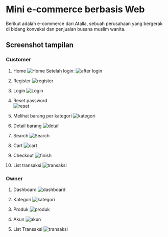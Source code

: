 # Mini e-commerce berbasis Web

Berikut adalah e-commerce dari Atalla, sebuah perusahaan yang bergerak di bidang konveksi dan penjualan busana muslim wanita.

## Screenshot tampilan

### Customer

1. Home
![Home](https://github.com/ariqd/shop/blob/master/screenshot/1-home.png)
Setelah login:
![after login](https://github.com/ariqd/shop/blob/master/screenshot/1-home-after-login.png)

2. Register
![register](https://github.com/ariqd/shop/blob/master/screenshot/2-register.png)

3. Login
![Login](https://github.com/ariqd/shop/blob/master/screenshot/3-login.png)

4. Reset password <br/>
![reset](https://github.com/ariqd/shop/blob/master/screenshot/4-reset.png)

5. Melihat barang per kategori
![kategori](https://github.com/ariqd/shop/blob/master/screenshot/5-kategori.png)

6. Detail barang
![detail](https://github.com/ariqd/shop/blob/master/screenshot/6-detail.png)

7. Search
![Search](https://github.com/ariqd/shop/blob/master/screenshot/7-search.png)

8. Cart
![cart](https://github.com/ariqd/shop/blob/master/screenshot/8-cart.png)

9. Checkout
![finish](https://github.com/ariqd/shop/blob/master/screenshot/9-finish.png)

10. List transaksi
![transaksi](https://github.com/ariqd/shop/blob/master/screenshot/10-transaksi.png)

### Owner

1. Dashboard
![dashboard](https://github.com/ariqd/shop/blob/master/screenshot/11-owner-dashboard.png)

2. Kategori
![kategori](https://github.com/ariqd/shop/blob/master/screenshot/12-owner-kategori.png)

3. Produk
![produk](https://github.com/ariqd/shop/blob/master/screenshot/13-owner-produk.png)

4. Akun
![akun](https://github.com/ariqd/shop/blob/master/screenshot/14-owner-akun.png)

5. List Transaksi
![transaksi](https://github.com/ariqd/shop/blob/master/screenshot/15-owner-transaksi.png)
